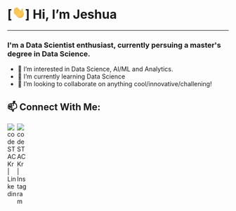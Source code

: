 # [<img src="https://raw.githubusercontent.com/ABSphreak/ABSphreak/master/gifs/Hi.gif" width="30px">] Hi, I’m Jeshua
----------------------------------------------------------
### I'm a Data Scientist enthusiast, currently persuing a master's degree in Data Science.

- 👀 I’m interested in Data Science, AI/ML and Analytics.
- 🌱 I’m currently learning Data Science
- 💞️ I’m looking to collaborate on anything cool/innovative/challening!
 
[Linkedin]: https://www.linkedin.com/in/jeshua-cespedes/
[instagram]: https://www.instagram.com/jeshuacespedes/

## 📫 Connect With Me:
[<img align="left" alt="codeSTACKr | Linkedin" width="22px" src="https://cdn.jsdelivr.net/npm/simple-icons@v3/icons/linkedin.svg" />][Linkedin]
[<img align="left" alt="codeSTACKr | Instagram" width="22px" src="https://cdn.jsdelivr.net/npm/simple-icons@v3/icons/instagram.svg" />][instagram]

<!---
jeshuacn/jeshuacn is a ✨ special ✨ repository because its `README.md` (this file) appears on your GitHub profile.
You can click the Preview link to take a look at your changes.
--->

